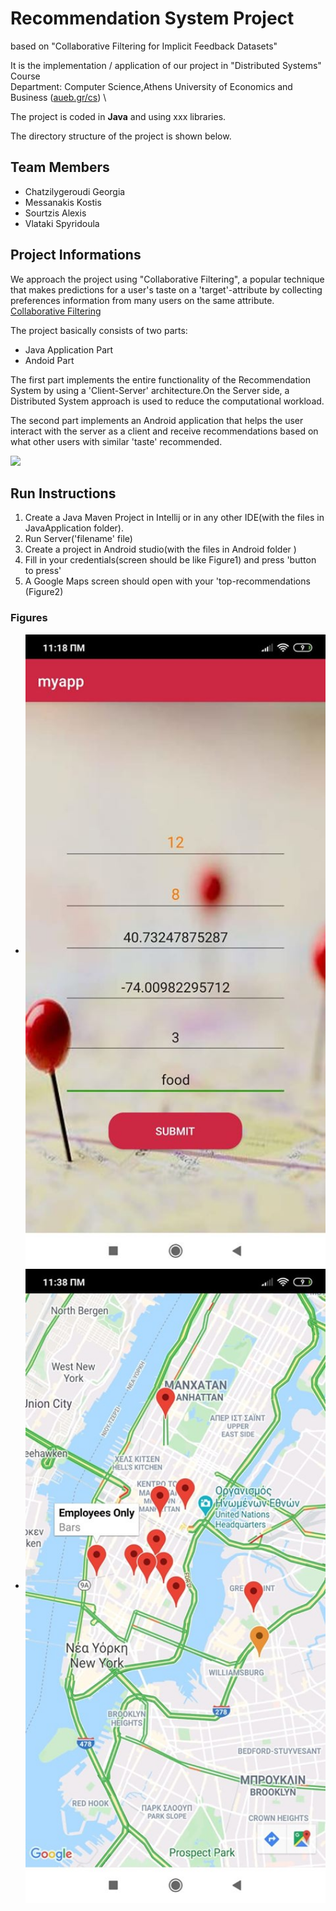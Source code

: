 # Recommendation System Project
based on "Collaborative Filtering for Implicit Feedback Datasets"

It is the implementation / application of our project in "Distributed Systems" Course \
Department: Computer Science,Athens University of Economics and Business ([aueb.gr/cs](https://www.dept.aueb.gr/en/cs)) \

The project is coded in **Java** and using xxx libraries.

The directory structure of the project is shown below.

## Team Members

* Chatzilygeroudi Georgia
* Messanakis Kostis
* Sourtzis Alexis
* Vlataki Spyridoula



## Project Informations

We approach the project using "Collaborative Filtering", a popular technique that makes predictions for a user's taste on a 'target'-attribute by collecting preferences information from many users on the same attribute. \
[Collaborative Filtering](https://en.wikipedia.org/wiki/Collaborative_filtering) 

The project basically consists of two parts: 
* Java Application Part 
* Andoid Part 
  
The first part implements the entire functionality of the Recommendation System by using a 'Client-Server' architecture.On the Server side, a Distributed System approach is used to reduce the computational workload. 

The second part implements an Android application that helps the user interact with the server as a client and receive recommendations based on what other users with similar 'taste' recommended. 

![](./arch.png)

## Run Instructions
 1. Create a Java Maven Project in Intellij or in any other IDE(with the files in JavaApplication folder).
 2. Run Server('filename' file)
 3. Create a project in Android studio(with the files in Android folder )
 4. Fill in your credentials(screen should be like Figure1) and press 'button to press'
 5. A Google Maps screen should open with your 'top-recommendations (Figure2) 

### Figures
* <img src="fig2.jpg" width="900" align="center">  
* <img src="fig1.jpg" width="900" align="center">
